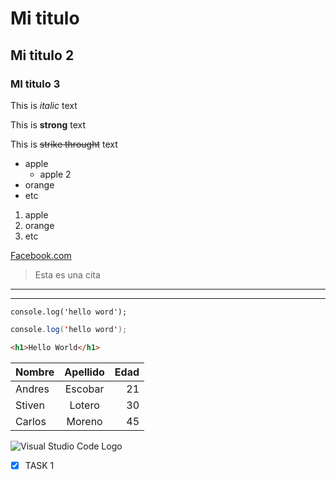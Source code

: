 <!--Headings -->

# Mi titulo 
## Mi titulo 2 
### MI titulo 3 


<!-- italic -->
This is *italic* text

<!-- strong -->
This is **strong** text

<!-- strikethrought -->

This is ~~strike throught~~ text

<!-- UL -->

* apple
    * apple 2 
* orange
* etc

1. apple
2. orange
3. etc

[Facebook.com](https://facebook.com "Inicia Sesión")

> Esta es una cita

--- 
___

`console.log('hello word');`

```java
console.log('hello word');

```
```html
<h1>Hello World</h1>
```

| Nombre | Apellido | Edad |
|--------|:--------:|------:|
|Andres  | Escobar  | 21    |
|Stiven  | Lotero   | 30    |
|Carlos | Moreno    | 45    |

![Visual Studio Code Logo](https://e1.pngegg.com/pngimages/354/761/png-clipart-visual-studio-code-icon-redesign-for-macos-vscode-blue-and-white-logo-thumbnail.png "Vs Code Logo")


<!-- GITHUB MARKDOWN  -->

* [x] TASK 1 
